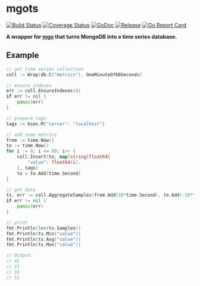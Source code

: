 # mgots
    
[![Build Status](https://travis-ci.org/256dpi/mgots.svg?branch=master)](https://travis-ci.org/256dpi/mgots)
[![Coverage Status](https://coveralls.io/repos/github/256dpi/mgots/badge.svg?branch=master)](https://coveralls.io/github/256dpi/mgots?branch=master)
[![GoDoc](https://godoc.org/github.com/256dpi/mgots?status.svg)](http://godoc.org/github.com/256dpi/mgots)
[![Release](https://img.shields.io/github/release/256dpi/mgots.svg)](https://github.com/256dpi/mgots/releases)
[![Go Report Card](https://goreportcard.com/badge/github.com/256dpi/mgots)](https://goreportcard.com/report/github.com/256dpi/mgots)

**A wrapper for [mgo](https://github.com/go-mgo/mgo) that turns MongoDB into a time series database.**

## Example

```go
// get time series collection
coll := Wrap(db.C("metrics"), OneMinuteOf60Seconds)

// ensure indexes
err := coll.EnsureIndexes(0)
if err != nil {
    panic(err)
}

// prepare tags
tags := bson.M{"server": "localhost"}

// add some metrics
from := time.Now()
to := time.Now()
for i := 0; i <= 60; i++ {
    coll.Insert(to, map[string]float64{
        "value": float64(i),
    }, tags)
    to = to.Add(time.Second)
}

// get data
ts, err := coll.AggregateSamples(from.Add(10*time.Second), to.Add(-10*time.Second), []string{"value"}, tags)
if err != nil {
    panic(err)
}

// print
fmt.Println(len(ts.Samples))
fmt.Println(ts.Min("value"))
fmt.Println(ts.Avg("value"))
fmt.Println(ts.Max("value"))

// Output:
// 41
// 11
// 31
// 51
```
